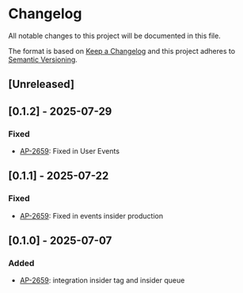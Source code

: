 # Changelog

All notable changes to this project will be documented in this file.

The format is based on [Keep a Changelog](http://keepachangelog.com/en/1.0.0/)
and this project adheres to [Semantic Versioning](http://semver.org/spec/v2.0.0.html).

## [Unreleased]

## [0.1.2] - 2025-07-29

### Fixed

- [AP-2659](https://qualitydigital.atlassian.net/browse/AP-2659): Fixed in User Events

## [0.1.1] - 2025-07-22

### Fixed

- [AP-2659](https://qualitydigital.atlassian.net/browse/AP-2659): Fixed in events insider production

## [0.1.0] - 2025-07-07

### Added

- [AP-2659](https://qualitydigital.atlassian.net/browse/AP-2659): integration insider tag and insider queue


